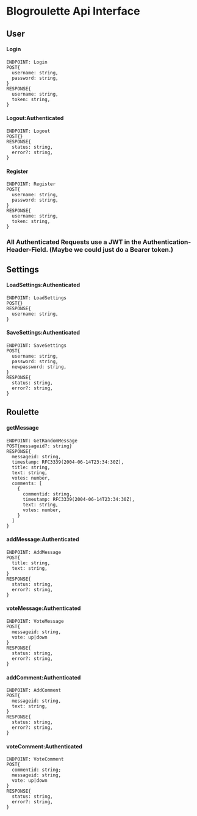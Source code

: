# Blogroulette Api Interface

## User

#### Login
```
ENDPOINT: Login
POST{
  username: string,
  password: string,
}
RESPONSE{
  username: string,
  token: string,
}
```

#### Logout:Authenticated
```
ENDPOINT: Logout
POST{}
RESPONSE{
  status: string,
  error?: string,
}
```

#### Register
```
ENDPOINT: Register
POST{
  username: string,
  password: string,
}
RESPONSE{
  username: string,
  token: string,
}
```

### All Authenticated Requests use a JWT in the Authentication-Header-Field. (Maybe we could just do a Bearer token.)

## Settings

#### LoadSettings:Authenticated
```
ENDPOINT: LoadSettings
POST{}
RESPONSE{
  username: string,
}
```

#### SaveSettings:Authenticated
```
ENDPOINT: SaveSettings
POST{
  username: string,
  password: string,
  newpassword: string,
}
RESPONSE{
  status: string,
  error?: string,
}
```

## Roulette

#### getMessage
```
ENDPOINT: GetRandomMessage
POST{messageid?: string}
RESPONSE{
  messageid: string,
  timestamp: RFC3339(2004-06-14T23:34:30Z),
  title: string,
  text: string,
  votes: number,
  comments: [
    {
      commentid: string,
      timestamp: RFC3339(2004-06-14T23:34:30Z),
      text: string,
      votes: number,
    }
  ]
}
```

#### addMessage:Authenticated
```
ENDPOINT: AddMessage
POST{
  title: string,
  text: string,
}
RESPONSE{
  status: string,
  error?: string,
}
```

#### voteMessage:Authenticated
```
ENDPOINT: VoteMessage
POST{
  messageid: string,
  vote: up|down
}
RESPONSE{
  status: string,
  error?: string,
}
```

#### addComment:Authenticated
```
ENDPOINT: AddComment
POST{
  messageid: string,
  text: string,
}
RESPONSE{
  status: string,
  error?: string,
}
```

#### voteComment:Authenticated
```
ENDPOINT: VoteComment
POST{
  commentid: string;
  messageid: string,
  vote: up|down
}
RESPONSE{
  status: string,
  error?: string,
}
```
